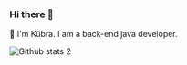 ### Hi there 👋
🌱 I'm Kübra. I am a back-end java developer.


![Github stats 2](https://github-readme-stats.vercel.app/api?username=kesicikubra&show_icons=true&theme=radical)

